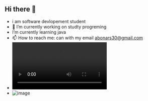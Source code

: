 ## Hi there 👋
- i am  software devlopement student
- 🔭 I’m currently working on studty progreming
-  I’m currently learning java 
- 📫 How to reach me:  can with my email
abonars30@gmail.com
- ![video](https://user-images.githubusercontent.com/115981695/222826601-4e251b6c-9c84-40e6-a140-afba6f6e177d.mp4)
- ![image](https://user-images.githubusercontent.com/115981695/222827259-58f6f33e-4d00-404e-8a37-02237605a447.png)
<!--
#### i am  software devlopement student

Here are some ideas to get you started:

- ####🔭 I’m currently working on studty progreming
- #### I’m currently learning egypt
- 👯 I’m looking to collaborate 
- 🤔 I’m looking for help with ...
- 💬 Ask me about ...
- ####📫 How to reach me: with my email
abonars30@gmail.com
- 😄 Pronouns: ...
- ⚡ Fun fact: ...
-->
